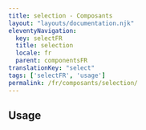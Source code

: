 ```yaml
---
title: selection - Composants
layout: "layouts/documentation.njk"
eleventyNavigation:
  key: selectFR
  title: selection
  locale: fr
  parent: componentsFR
translationKey: "select"
tags: ['selectFR', 'usage']
permalink: /fr/composants/selection/
---
```


## Usage